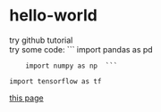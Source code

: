 # hello-world
try github tutorial  
try some code:  ```
        import pandas as pd  
        
        import numpy as np  ```
`import tensorflow as tf`

[this page](https://github.com/sustcLi/hello-world/edit/readme-edits/README.md)

